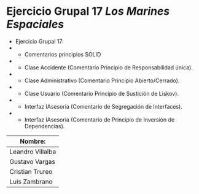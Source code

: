 # Ejercicio Grupal 17 _Los Marines Espaciales_

- Ejercicio Grupal 17:
- - Comentarios principios SOLID
- - Clase Accidente (Comentario Principio de Responsabilidad única).
- - Clase Administrativo (Comentario Principio Abierto/Cerrado).
- - Clase Usuario (Comentario Principio de Sustición de Liskov).
- - Interfaz IAsesoria (Comentario de Segregación de Interfaces).
- - Interfaz IAsesoria (Comentario de Principio de Inversión de Dependencias).


| Nombre:          |
|------------------|
| Leandro Villalba | 👽
| Gustavo Vargas   |
| Cristian Trureo  | 💀
| Luis Zambrano    | 😎

